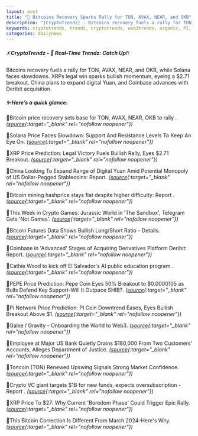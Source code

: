 ```yaml
---
layout: post
title: "🌌 Bitcoins Recovery Sparks Rally for TON, AVAX, NEAR, and OKB"
description: "[CryptoTrendz] - Bitcoins recovery fuels a rally for TON, AVAX, NEAR, and OKB, while Solana faces slowdowns. XRPs legal win sparks bullish momentum, eyeing a $2.71 breakout. China plans to expand digital Yuan, and Coinbase advances with Deribit acquisition."
keywords: cryptotrendz, trendz, cryptotrends, web3trends, organic, PI, Pepe, mining, AI, Analyst, Crypto, Market, Digital, Network, Bitcoin
categories: dailynews
---
```


##### ⚡ CryptoTrendz - 📌 *Real-Time Trendz: Catch Up!:*

Bitcoins recovery fuels a rally for TON, AVAX, NEAR, and OKB, while Solana faces slowdowns. XRPs legal win sparks bullish momentum, eyeing a $2.71 breakout. China plans to expand digital Yuan, and Coinbase advances with Deribit acquisition.

##### ✨ *Here’s a quick glance:*


🔹Bitcoin price recovery sets base for TON, AVAX, NEAR, OKB to rally . *([source](https://s.avyag.com/ffgp){:target="_blank" rel="nofollow noopener"})*

🔹Solana Price Faces Slowdown: Support And Resistance Levels To Keep An Eye On. *([source](https://s.avyag.com/mywo){:target="_blank" rel="nofollow noopener"})*

🔹XRP Price Prediction: Legal Victory Fuels Bullish Rally, Eyes $2.71 Breakout. *([source](https://s.avyag.com/i51e){:target="_blank" rel="nofollow noopener"})*

🔹China Looking To Expand Range of Digital Yuan Amid Potential Monopoly of US Dollar-Pegged Stablecoins: Report. *([source](https://s.avyag.com/ssx3){:target="_blank" rel="nofollow noopener"})*

🔹Bitcoin mining hashprice stays flat despite higher difficulty: Report . *([source](https://s.avyag.com/y2gd){:target="_blank" rel="nofollow noopener"})*

🔹This Week in Crypto Games: Jurassic World in 'The Sandbox', Telegram Gets 'Not Games'. *([source](https://s.avyag.com/xoml){:target="_blank" rel="nofollow noopener"})*

🔹Bitcoin Futures Data Shows Bullish Long/Short Ratio - Details. *([source](https://s.avyag.com/ta12){:target="_blank" rel="nofollow noopener"})*

🔹Coinbase in 'Advanced' Stages of Acquiring Derivatives Platform Deribit: Report. *([source](https://s.avyag.com/ap6q){:target="_blank" rel="nofollow noopener"})*

🔹Cathie Wood to kick off El Salvador's AI public education program . *([source](https://s.avyag.com/i42r){:target="_blank" rel="nofollow noopener"})*

🔹PEPE Price Prediction: Pepe Coin Eyes 50% Breakout to $0.0000105 as Bulls Defend Key Support-Will It Outpace SHIB?. *([source](https://s.avyag.com/7oix){:target="_blank" rel="nofollow noopener"})*

🔹Pi Network Price Prediction: PI Coin Downtrend Eases, Eyes Bullish Breakout Above $1. *([source](https://s.avyag.com/msik){:target="_blank" rel="nofollow noopener"})*

🔹Galxe / Gravity - Onboarding the World to Web3. *([source](https://s.avyag.com/ipxp){:target="_blank" rel="nofollow noopener"})*

🔹Employee at Major US Bank Quietly Drains $180,000 From Two Customers' Accounts, Alleges Department of Justice. *([source](https://s.avyag.com/y6yl){:target="_blank" rel="nofollow noopener"})*

🔹Toncoin (TON) Renewed Upswing Signals Strong Market Confidence. *([source](https://s.avyag.com/kko9){:target="_blank" rel="nofollow noopener"})*

🔹Crypto VC giant targets $1B for new funds, expects oversubscription - Report . *([source](https://s.avyag.com/twud){:target="_blank" rel="nofollow noopener"})*

🔹XRP Price To $27: Why Current 'Boredom Phase' Could Trigger Epic Rally. *([source](https://s.avyag.com/wjia){:target="_blank" rel="nofollow noopener"})*

🔹This Bitcoin Correction Is Different From March 2024-Here's Why. *([source](https://s.avyag.com/jah6){:target="_blank" rel="nofollow noopener"})*
